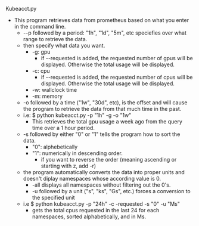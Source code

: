 Kubeacct.py

- This program retrieves data from prometheus based on what you enter in the command line. 
	- --p followed by a period: "1h", "1d", "5m", etc speciefies over what range to retrieve the data.
	-  then specify what data you want.
		- -g: gpu
			- if --requested is added, the requested number of gpus will be displayed. Otherwise the total usage will be displayed.
		- -c: cpu
			- if --requested is added, the requested number of cpus will be displayed. Otherwise the total usage will be displayed.
		- -w: wallclock time
		- -m: memory
	- -o followed by a time ("1w", "30d", etc), is the offset and will cause the program to retrieve the data from that much time in the past.
	- i.e: $ python kubeacct.py -p "1h" -g -o "1w" 
		- This retrieves the total gpu usage a week ago from the query time over a 1 hour period.
	- -s followed by either "0" or "1" tells the program how to sort the data.
		- "0": alphebetically
		- "1": numerically in descending order.
			- if you want to reverse the order (meaning ascending or starting with z, add -r)
	- the program automatically converts the data into proper units and doesn't diplay namespaces whose according value is 0.
		- -all displays all namespaces without filtering out the 0's.
		- -u followed by a unit ("s", "ks", "Gs", etc.) forces a conversion to the specified unit
	- i.e $ python kubeacct.py -p "24h" -c -requested -s "0" -u "Ms"
		- gets the total cpus requested in the last 24 for each namespaces, sorted alphabetically, and in Ms.